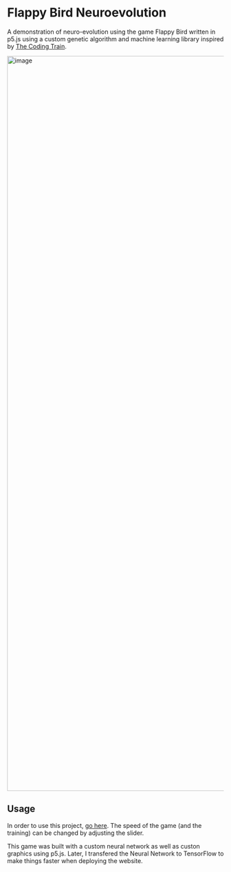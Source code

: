 # Flappy Bird Neuroevolution
A demonstration of neuro-evolution using the game Flappy Bird written in p5.js using a custom genetic algorithm and machine learning library inspired by [The Coding Train](https://thecodingtrain.com/).

<img width="1710" alt="image" src="https://github.com/user-attachments/assets/69d787ae-4033-4164-9f97-d286eea679c2" />


## Usage

In order to use this project, [go here](https://sarthak-dayal.github.io/Flappy-Bird-Neuro-Evolution/). The speed of the game (and the training) can be changed by adjusting the slider.

This game was built with a custom neural network as well as custon graphics using p5.js. Later, I transfered the Neural Network to TensorFlow to make things faster when deploying the website.
